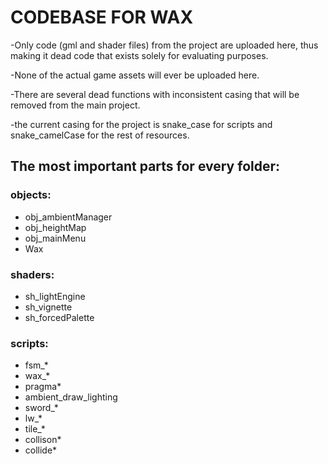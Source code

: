 <h1> CODEBASE FOR WAX </h1>

-Only code (gml and shader files) from the project are uploaded here, thus making it dead code that exists solely for evaluating purposes.
 
-None of the actual game assets will ever be uploaded here.

-There are several dead functions with inconsistent casing that will be removed from the main project.

-the current casing for the project is snake_case for scripts and snake_camelCase for the rest of resources.

<h2>The most important parts for every folder:</h2>
</div>
 <h3> objects: </h3> 
  <ul>
   <li> obj_ambientManager </li>
   <li> obj_heightMap </li>
   <li> obj_mainMenu </li>
   <li> Wax </li>
  </ul>
  <h3> shaders: </h3>
   <ul>
    <li> sh_lightEngine </li>
    <li> sh_vignette </li>
    <li> sh_forcedPalette </li>
   </ul>
  <h3> scripts: </h3>
   <ul>
    <li> fsm_* </li>
    <li> wax_* </li>
    <li> pragma* </li>
    <li> ambient_draw_lighting </li>
    <li> sword_* </li>
    <li> lw_* </li>
    <li> tile_* </li>
    <li> collison* </li>
    <li> collide* </li>
   </ul>
  
